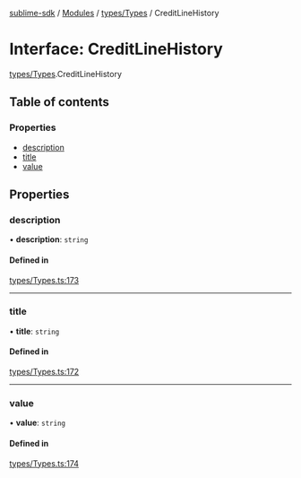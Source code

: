 [sublime-sdk](../README.md) / [Modules](../modules.md) / [types/Types](../modules/types_Types.md) / CreditLineHistory

# Interface: CreditLineHistory

[types/Types](../modules/types_Types.md).CreditLineHistory

## Table of contents

### Properties

- [description](types_Types.CreditLineHistory.md#description)
- [title](types_Types.CreditLineHistory.md#title)
- [value](types_Types.CreditLineHistory.md#value)

## Properties

### description

• **description**: `string`

#### Defined in

[types/Types.ts:173](https://github.com/akshay111meher/sublime-sdk/blob/c5da400/src/types/Types.ts#L173)

___

### title

• **title**: `string`

#### Defined in

[types/Types.ts:172](https://github.com/akshay111meher/sublime-sdk/blob/c5da400/src/types/Types.ts#L172)

___

### value

• **value**: `string`

#### Defined in

[types/Types.ts:174](https://github.com/akshay111meher/sublime-sdk/blob/c5da400/src/types/Types.ts#L174)
